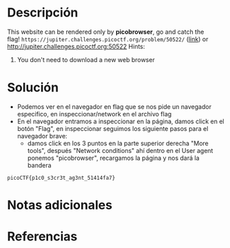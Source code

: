 # Descripción
This website can be rendered only by **picobrowser**, go and catch the flag! `https://jupiter.challenges.picoctf.org/problem/50522/` ([link](https://jupiter.challenges.picoctf.org/problem/50522/)) or http://jupiter.challenges.picoctf.org:50522
Hints:
1. You don't need to download a new web browser
# Solución
- Podemos ver en el navegador en flag que se nos pide un navegador especifico, en inspeccionar/network en el archivo flag
- En el navegador entramos a inspeccionar en la página, damos click en el botón "Flag", en inspeccionar seguimos los siguiente pasos para el navegador brave:
	- damos click en los 3 puntos en la parte superior derecha "More tools", después "Network conditions" ahí dentro en el User agent ponemos "picobrowser", recargamos la página y nos dará la bandera
```
picoCTF{p1c0_s3cr3t_ag3nt_51414fa7}
```
# Notas adicionales
# Referencias